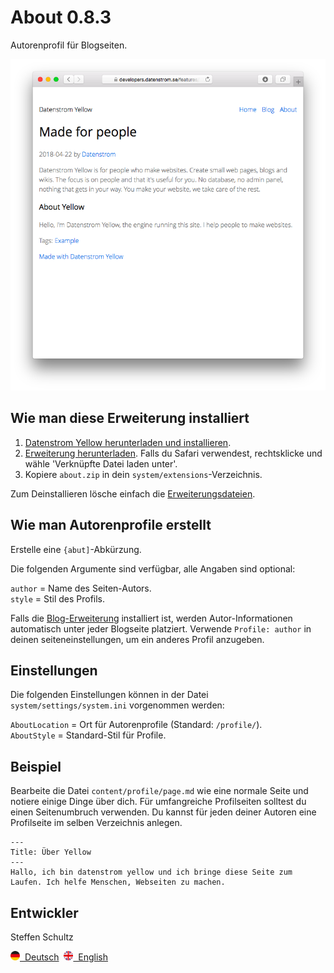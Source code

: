 About 0.8.3
===========
Autorenprofil für Blogseiten. 

<p align="center"><img src="about-screenshot.png?raw=true" alt="Bildschirmfoto"></p>

## Wie man diese Erweiterung installiert

1. [Datenstrom Yellow herunterladen und installieren](https://github.com/datenstrom/yellow/).
2. [Erweiterung herunterladen](https://github.com/schulle4u/yellow-extensions-schulle4u/raw/master/zip/about.zip). Falls du Safari verwendest, rechtsklicke und wähle 'Verknüpfte Datei laden unter'.
3. Kopiere `about.zip` in dein `system/extensions`-Verzeichnis.

Zum Deinstallieren lösche einfach die [Erweiterungsdateien](extension.ini).

## Wie man Autorenprofile erstellt

Erstelle eine `{abut]`-Abkürzung. 

Die folgenden Argumente sind verfügbar, alle Angaben sind optional:

`author` = Name des Seiten-Autors.   
`style` = Stil des Profils. 

Falls die [Blog-Erweiterung](https://github.com/datenstrom/yellow-extensions/tree/master/features/blog) installiert ist, werden Autor-Informationen automatisch unter jeder Blogseite platziert. Verwende `Profile: author` in deinen seiteneinstellungen, um ein anderes Profil anzugeben. 

## Einstellungen

Die folgenden Einstellungen können in der Datei `system/settings/system.ini` vorgenommen werden:

`AboutLocation` = Ort für Autorenprofile (Standard: `/profile/`).   
`AboutStyle` = Standard-Stil für Profile. 

## Beispiel

Bearbeite die Datei `content/profile/page.md` wie eine normale Seite und notiere einige Dinge über dich. Für umfangreiche Profilseiten solltest du einen Seitenumbruch verwenden. Du kannst für jeden deiner Autoren eine Profilseite im selben Verzeichnis anlegen. 

```
---
Title: Über Yellow
---
Hallo, ich bin datenstrom yellow und ich bringe diese Seite zum Laufen. Ich helfe Menschen, Webseiten zu machen. 
```

## Entwickler

Steffen Schultz

<p>
<a href="README-de.md"><img src="https://raw.githubusercontent.com/datenstrom/yellow-extensions/master/features/help/language-de.png" width="15" height="15" alt="Deutsch">&nbsp; Deutsch</a>&nbsp;
<a href="README.md"><img src="https://raw.githubusercontent.com/datenstrom/yellow-extensions/master/features/help/language-en.png" width="15" height="15" alt="English">&nbsp; English</a>&nbsp;
</p>
